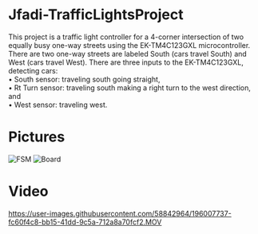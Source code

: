 # Jfadi-TrafficLightsProject

This project is a traffic light controller for a 4-corner intersection of two equally busy one-way streets using the EK-TM4C123GXL microcontroller.
There are two one-way streets are labeled South (cars travel South) and West (cars travel West). There are three inputs to the EK-TM4C123GXL, detecting cars:\
• South sensor: traveling south going straight,\
• Rt Turn sensor: traveling south making a right turn to the west direction, and\
• West sensor: traveling west.


# Pictures
![FSM](https://user-images.githubusercontent.com/58842964/196007713-39c22d8d-f53b-43f2-b940-85b4062ccccd.png)
![Board](https://user-images.githubusercontent.com/58842964/196007722-bae00735-9f5f-4b7c-a286-4d40088968af.jpg)

# Video 
https://user-images.githubusercontent.com/58842964/196007737-fc60f4c8-bb15-41dd-9c5a-712a8a70fcf2.MOV

